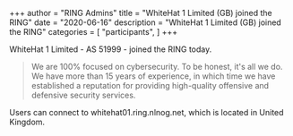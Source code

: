 +++
author = "RING Admins"
title = "WhiteHat 1 Limited (GB) joined the RING"
date = "2020-06-16"
description = "WhiteHat 1 Limited (GB) joined the RING"
categories = [
    "participants",
]
+++

WhiteHat 1 Limited - AS 51999 - joined the RING today.

> We are 100% focused on cybersecurity. To be honest, it's all we do. We have more than 15 years of experience, in which time we have established a reputation for providing high-quality offensive and defensive security services.

Users can connect to whitehat01.ring.nlnog.net, which is located in United Kingdom.
